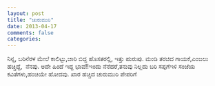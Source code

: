 ```yaml
---
layout: post
title: "ಚುರುಮುರಿ"
date: 2013-04-17
comments: false
categories: 
---
```



ನಿನ್ನ, ಬರಿನೆರಳ ಮೇಲೆ ಕಾಲಿಟ್ಟು,ಜಾರಿ ಬಿದ್ದ ಹೊಸತರಲ್ಲಿ, ಇತ್ತು ಹುರುಪು. ಮಂಡಿ ತರಚಿದ ಗಾಯಕೆ,ಎಂಜಲು ಹಚ್ಚಿದ್ದೆ,  ನೆನಪು. ಅದೇ ಹಿಂದೆ ಇದ್ದ ಭಾವ!!ಇಂದು ನೆನೆದರೆ,ತನುವು ನಿಲ್ಲದು ಬರಿ ಸಪ್ಪಗೆಇಳಿ ಸಂಜೆಯ ಕವಿತೆಗಳು,ಹಂಚಿಯೇ ಹೋದವು. ಖಾರ ಹಚ್ಚಿದ ಚುರುಮುರಿ ಪೇಪರಿಗೆ
